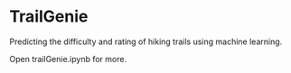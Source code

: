# TrailGenie

Predicting the difficulty and rating of hiking trails using machine learning.

Open trailGenie.ipynb for more.